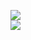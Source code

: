 [![](https://img.shields.io/badge/Made%20With-Github%20Spray-lightgrey.svg?style=for-the-badge&logo=github)](https://github.com/Annihil/github-spray#527)  
[![](https://i.imgur.com/2DrTn0Z.gif)](https://github.com/Annihil/github-spray)